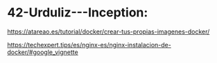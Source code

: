 # 42-Urduliz---Inception:

https://atareao.es/tutorial/docker/crear-tus-propias-imagenes-docker/

https://techexpert.tips/es/nginx-es/nginx-instalacion-de-docker/#google_vignette
